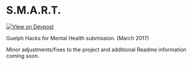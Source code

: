 # S.M.A.R.T.

[![View on Devpost](https://img.shields.io/badge/view%20on-devpost-green.svg)](https://devpost.com/software/s-m-a-r-t-swyknb)

Guelph Hacks for Mental Health submission. (March 2017)

Minor adjustments/fixes to the project and additional Readme information coming soon.
